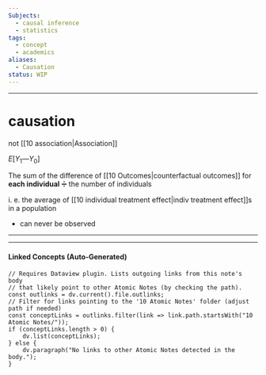 ```yaml
---
Subjects:
  - causal inference
  - statistics
tags:
  - concept
  - academics
aliases:
  - Causation
status: WIP
---
```

---
# causation 
not [[10 association|Association]] 

$E[Y_1 — Y_0]$

The sum of the difference of [[10 Outcomes|counterfactual outcomes]] for **each individual** ➗ the number of individuals 

i. e. the average of [[10 individual treatment effect|indiv treatment effect]]s in a population 

- can never be observed 
****
---
#### Linked Concepts (Auto-Generated)
```dataviewjs
// Requires Dataview plugin. Lists outgoing links from this note's body
// that likely point to other Atomic Notes (by checking the path).
const outlinks = dv.current().file.outlinks;
// Filter for links pointing to the '10 Atomic Notes' folder (adjust path if needed)
const conceptLinks = outlinks.filter(link => link.path.startsWith("10 Atomic Notes/"));
if (conceptLinks.length > 0) {
    dv.list(conceptLinks);
} else {
    dv.paragraph("No links to other Atomic Notes detected in the body.");
}
```